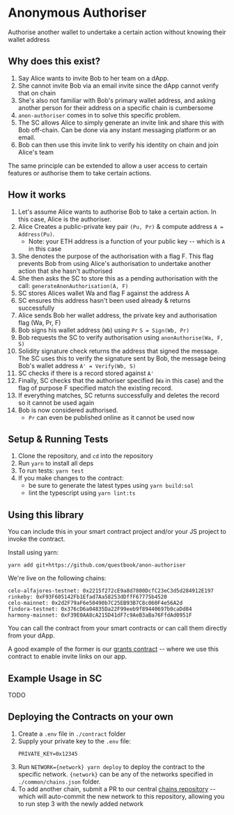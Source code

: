 # Anonymous Authoriser

Authorise another wallet to undertake a certain action without knowing their wallet address

## Why does this exist?

1. Say Alice wants to invite Bob to her team on a dApp. 
2. She cannot invite Bob via an email invite since the dApp cannot verify that on chain
3. She's also not familiar with Bob's primary wallet address, and asking another person for their address on a specific chain is cumbersome
4. `anon-authoriser` comes in to solve this specific problem.
5. The SC allows Alice to simply generate an invite link and share this with Bob off-chain. Can be done via any instant messaging platform or an email. 
6. Bob can then use this invite link to verify his identity on chain and join Alice's team

The same principle can be extended to allow a user access to certain features or authorise them to take certain actions.

## How it works

1. Let's assume Alice wants to authorise Bob to take a certain action. In this case, Alice is the authoriser.
2. Alice Creates a public-private key pair `(Pu, Pr)` & compute address `A = Address(Pu)`.
	- Note: your ETH address is a function of your public key -- which is `A` in this case
3. She denotes the purpose of the authorisation with a flag F. This flag prevents Bob from using Alice's authorisation to undertake another action that she hasn't authorised
4. She then asks the SC to store this as a pending authorisation with the call: `generateAnonAuthorisation(A, F)`
5. SC stores Alices wallet Wa and flag F against the address A
6. SC ensures this address hasn't been used already & returns successfully
7. Alice sends Bob her wallet address, the private key and authorisation flag (Wa, Pr, F)
8. Bob signs his wallet address (`Wb`) using `Pr` `S = Sign(Wb, Pr)`
9. Bob requests the SC to verify authorisation using `anonAuthorise(Wa, F, S)`
10. Solidity signature check returns the address that signed the message. The SC uses this to verify the signature sent by Bob, the message being Bob's wallet address `A' = Verify(Wb, S)`
11. SC checks if there is a record stored against `A'`
12. Finally, SC checks that the authoriser specified (`Wa` in this case)
and the flag of purpose F specified match the existing record.
13. If everything matches, SC returns successfully and deletes the record
so it cannot be used again
14. Bob is now considered authorised. 
	- `Pr` can even be published online as it cannot be used now

## Setup & Running Tests

1. Clone the repository, and `cd` into the repository
2. Run `yarn` to install all deps
3. To run tests: `yarn test`
4. If you make changes to the contract:
	- be sure to generate the latest types using `yarn build:sol`
	- lint the typescript using `yarn lint:ts`

## Using this library

You can include this in your smart contract project and/or your JS project to invoke the contract.

Install using yarn:
```
yarn add git+https://github.com/questbook/anon-authoriser
```

We're live on the following chains:

```
celo-alfajores-testnet: 0x2215f272cE9a8d7800DcfC23eC3d5d284912E197
rinkeby: 0xF93F605142Fb1Efad7Aa58253dDffF67775b4520
celo-mainnet: 0x2d2F79aF6e50490b7C25EB93B7C8c060F4e56A2d
findora-testnet: 0x376cD6a04835Da22F99eeb9f89440697b0caDd84
harmony-mainnet: 0xF39E0AA8cA215D41dF7c9AeB3aBa76FfdAd0951F
```

You can call the contract from your smart contracts or can call them directly from your dApp. 

A good example of the former is our [grants contract](https://github.com/questbook/grants-contracts-upgradeable/blob/main/contracts/WorkspaceRegistry.sol) -- where we use this contract to enable invite links on our app. 

## Example Usage in SC

TODO

## Deploying the Contracts on your own

1. Create a `.env` file in `./contract` folder
2. Supply your private key to the `.env` file:
	```
	PRIVATE_KEY=0x12345
	```
3. Run `NETWORK={network} yarn deploy` to deploy the contract to the specific network. `{network}` can be any of the networks specified in `./common/chains.json` folder.
4. To add another chain, submit a PR to our central [chains repository](https://github.com/questbook/chains) -- which will auto-commit the new network to this repository, allowing you to run step 3 with the newly added network